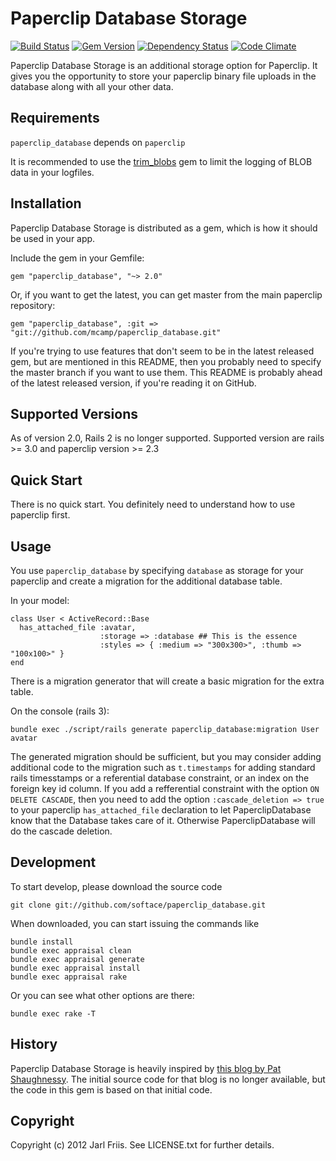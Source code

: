 Paperclip Database Storage
==========================

[![Build Status](https://travis-ci.org/softace/paperclip_database.png)](http://travis-ci.org/softace/paperclip_database)
[![Gem Version](https://badge.fury.io/rb/paperclip_database.svg)](http://badge.fury.io/rb/paperclip_database)
[![Dependency Status](https://gemnasium.com/softace/paperclip_database.png)](https://gemnasium.com/softace/paperclip_database)
[![Code Climate](https://codeclimate.com/github/softace/paperclip_database.png)](https://codeclimate.com/github/softace/paperclip_database)

Paperclip Database Storage is an additional storage option for
Paperclip. It gives you the opportunity to store your paperclip binary
file uploads in the database along with all your other data.

Requirements
------------

`paperclip_database` depends on `paperclip`

It is recommended to use the
[trim_blobs](https://github.com/softace/trim_blobs) gem to limit the
logging of BLOB data in your logfiles.

Installation
------------

Paperclip Database Storage is distributed as a gem, which is how it
should be used in your app.

Include the gem in your Gemfile:

    gem "paperclip_database", "~> 2.0"

Or, if you want to get the latest, you can get master from the main
paperclip repository:

    gem "paperclip_database", :git => "git://github.com/mcamp/paperclip_database.git"

If you're trying to use features that don't seem to be in the latest
released gem, but are mentioned in this README, then you probably need
to specify the master branch if you want to use them. This README is
probably ahead of the latest released version, if you're reading it on
GitHub.

Supported Versions
------------------

As of version 2.0, Rails 2 is no longer supported.
Supported version are rails >= 3.0 and paperclip version >= 2.3

Quick Start
-----------

There is no quick start. You definitely need to understand how to use
paperclip first.

Usage
-----

You use `paperclip_database` by specifying `database` as storage for
your paperclip and create a migration for the additional database
table.

In your model:

    class User < ActiveRecord::Base
      has_attached_file :avatar,
                        :storage => :database ## This is the essence
                        :styles => { :medium => "300x300>", :thumb => "100x100>" }
    end

There is a migration generator that will create a basic migration for
the extra table.

On the console (rails 3):

    bundle exec ./script/rails generate paperclip_database:migration User avatar

The generated migration should be sufficient, but you may consider
adding additional code to the migration such as `t.timestamps` for
adding standard rails timesstamps or a referential database
constraint, or an index on the foreign key id column. If you add a
refferential constraint with the option `ON DELETE CASCADE`, then you
need to add the option `:cascade_deletion => true` to your paperclip
`has_attached_file` declaration to let PaperclipDatabase know that the
Database takes care of it. Otherwise PaperclipDatabase will do the
cascade deletion.

Development
-----------

To start develop, please download the source code

    git clone git://github.com/softace/paperclip_database.git

When downloaded, you can start issuing the commands like

    bundle install
    bundle exec appraisal clean
    bundle exec appraisal generate
    bundle exec appraisal install
    bundle exec appraisal rake

Or you can see what other options are there:

    bundle exec rake -T


History
-------

Paperclip Database Storage is heavily inspired by [this blog by Pat
Shaughnessy](http://patshaughnessy.net/2009/2/19/database-storage-for-paperclip). The
initial source code for that blog is no longer available, but the code
in this gem is based on that initial code.



Copyright
---------

Copyright (c) 2012 Jarl Friis. See LICENSE.txt for
further details.
